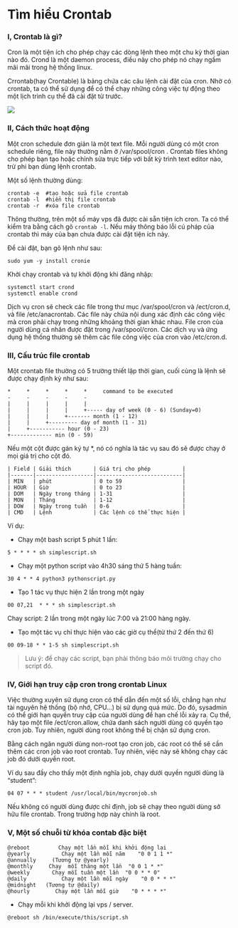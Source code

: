 # Tìm hiểu Crontab

### I, Crontab là gì?
Cron là một tiện ích cho phép chạy các dòng lệnh theo một chu kỳ thời gian nào đó. Crond là một daemon process, điều này cho phép nó chạy ngầm mãi mãi trong hệ thống linux.

Crrontab(hay Crontable) là bảng chứa các câu lệnh cài đặt của cron. Nhờ có crontab, ta có thể sử dụng để có thể chạy những công việc tự động theo một lịch trình cụ thể đã cài đặt từ trước.

![](/Linux/image/contab-2.png)

### II, Cách thức hoạt động 
Một cron schedule đơn giản là một text file. Mỗi người dùng có một cron schedule riêng, file này thường nằm ở /var/spool/cron . Crontab files không cho phép bạn tạo hoặc chỉnh sửa trực tiếp với bất kỳ trình text editor nào, trừ phi bạn dùng lệnh crontab.

Một số lệnh thường dùng:
```
crontab -e  #tạo hoặc sửa file crontab 
crontab -l  #hiển thị file crontab 
crontab -r  #xóa file crontab
```

Thông thường, trên một số máy vps đã được cài sẵn tiện ích cron. Ta có thể kiểm tra bằng cách gõ `crontab -l`. Nếu máy thông báo lỗi cú pháp của crontab thì máy của bạn chưa được cài đặt tiện ích này.

Để cài đặt, bạn gõ lệnh như sau:
```
sudo yum -y install cronie
```
Khởi chạy crontab và tự khởi động khi đăng nhập:
```
systemctl start crond
systemctl enable crond
```

Dịch vụ cron sẽ check các file trong thư mục /var/spool/cron và /ect/cron.d, và file /etc/anacrontab. Các file này chứa nội dung xác định các công việc mà cron phải chạy trong những khoảng thời gian khác nhau. File cron của người dùng cá nhân được đặt trong /var/spool/cron. Các dịch vụ và ứng dụng hệ thống thường sẽ thêm các file công việc của cron vào /etc/cron.d.

### III, Cấu trúc file crontab
Một crontab file thường có 5 trường thiết lập thời gian, cuối cùng là lệnh sẽ được chạy định kỳ như sau:
```
*     *     *     *     *     command to be executed
-     -     -     -     -
|     |     |     |     |
|     |     |     |     +----- day of week (0 - 6) (Sunday=0)
|     |     |     +------- month (1 - 12)
|     |     +--------- day of month (1 - 31)
|     +----------- hour (0 - 23)
+------------- min (0 - 59)
```

Nếu một cột được gán ký tự *, nó có nghĩa là tác vụ sau đó sẽ được chạy ở mọi giá trị cho cột đó.

```
| Field | Giải thích       | Giá trị cho phép          |
|-------|------------------|---------------------------|
| MIN   | phút             | 0 to 59                   |
| HOUR  | Giờ              | 0 to 23                   |
| DOM   | Ngày trong tháng | 1-31                      |
| MON   | Tháng            | 1-12                      |
| DOW   | Ngày trong tuần  | 0-6                       |
| CMD   | Lệnh             | Các lệnh có thể thực hiện |
```

Ví dụ: 
* Chạy một bash script 5 phút 1 lần:
```
5 * * * * sh simplescript.sh
```

* Chạy một python script vào 4h30 sáng thứ 5 hàng tuần:
```
30 4 * * 4 python3 pythonscript.py
```

* Tạo 1 tác vụ thực hiện 2 lần trong một ngày
```
00 07,21  * * * sh simplescript.sh
```
Chay script: 2 lần trong một ngày lúc 7:00 và 21:00 hàng ngày.

* Tạo một tác vụ chỉ thực hiện vào các giờ cụ thể(từ thứ 2 đến thứ 6)
```
00 09-18 * * 1-5 sh simplescript.sh
```
  > Lưu ý: để chạy các script, bạn phải thông báo môi trường chạy cho script đó.

### IV, Giới hạn truy cập cron trong crontab Linux
Việc thường xuyên sử dụng cron có thể dẫn đến một số lỗi, chẳng hạn như tài nguyên hệ thống (bộ nhớ, CPU…) bị sử dụng quá mức. Do đó, sysadmin có thể giới hạn quyền truy cập của người dùng để hạn chế lỗi xảy ra. Cụ thể, hãy tạo một file /ect/cron.allow, chứa danh sách người dùng có quyền tạo cron job. Tuy nhiên, người dùng root không thể bị chặn sử dụng cron.

Bằng cách ngăn người dùng non-root tạo cron job, các root có thể sẽ cần thêm các cron job vào root crontab. Tuy nhiên, việc này sẽ không chạy các job đó dưới quyền root.

Ví dụ sau đầy cho thấy một định nghĩa job, chạy dưới quyền người dùng là “student”:
```
04 07 * * * student /usr/local/bin/mycronjob.sh
```
Nếu không có người dùng được chỉ định, job sẽ chạy theo người dùng sở hữu file crontab. Trong trường hợp này chính là root.

### V, Một số chuỗi từ khóa contab đặc biệt
```
@reboot         Chạy một lần mỗi khi khởi động lại
@yearly          Chạy một lần mỗi năm    "0 0 1 1 *"
@annually     (Tương tự @yearly)
@monthly     Chạy  mỗi tháng một lần  "0 0 1 * *"
@weekly       Chạy mỗi tuần một lần  "0 0 * * 0"
@daily           Chạy một lần mỗi ngày    "0 0 * * *"
@midnight   (Tương tự @daily)
@hourly        Chạy một lần mỗi giờ    "0 * * * *"
```
* Chạy mỗi khi khởi động lại vps / server.
```
@reboot sh /bin/execute/this/script.sh
```
